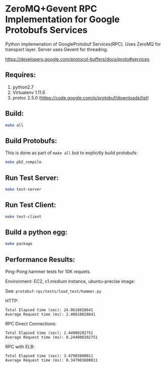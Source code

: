 ZeroMQ+Gevent RPC Implementation for Google Protobufs Services
===============================================================

Python implemenation of GoogleProtobuf Services(RPC). Uses ZeroMQ for transport layer. Server uses Gevent for threading.

https://developers.google.com/protocol-buffers/docs/proto#services

Requires:
-------------------

1. python2.7
2. Virtualenv 1.11.6
3. protoc 2.5.0 (https://code.google.com/p/protobuf/downloads/list)

Build:
-------------------

```sh
make all
```

Build Protobufs:
-------------------
This is done as part of `make all` but to explicitly build protobufs:

```sh
make pb2_compile
```

Run Test Server:
-------------------

```sh
make test-server
```

Run Test Client:
-------------------

```sh
make test-client
```

Build a python egg:
---------------------

```sh
make package
```



Performance Results:
---------------------
Ping-Pong hammer tests for 10K requets.

Environment: EC2, c1.medium instance, ubuntu-precise image:

See: `protobuf-rpc/tests/load_test/hammer.py`

HTTP:

	Total Elapsed time (sec): 24.0618028641
	Average Request time (ms): 2.40618028641

RPC Direct Connections:

	Total Elapsed time (sec): 2.44900202751
	Average Request time (ms): 0.244900202751

RPC with ELB:

	Total Elapsed time (sec): 3.47903800011
	Average Request time (ms): 0.347903800011
